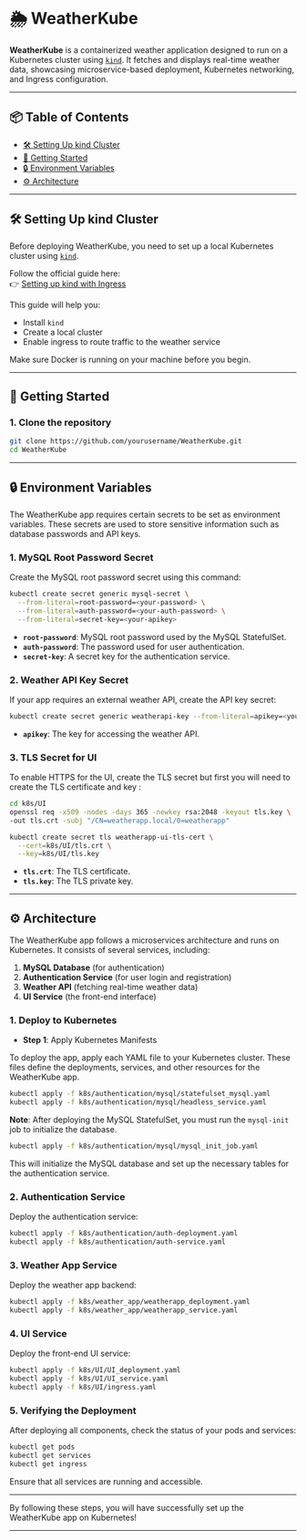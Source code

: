 # 🌦️ WeatherKube

**WeatherKube** is a containerized weather application designed to run on a Kubernetes cluster using [`kind`](https://kind.sigs.k8s.io/). It fetches and displays real-time weather data, showcasing microservice-based deployment, Kubernetes networking, and Ingress configuration.

---

## 📦 Table of Contents

- [🛠️ Setting Up kind Cluster](#️-setting-up-kind-cluster)
- [🚀 Getting Started](#-getting-started)
- [🔒 Environment Variables](#-environment-variables)
- [⚙️ Architecture](#️-architecture)

---

## 🛠️ Setting Up kind Cluster

Before deploying WeatherKube, you need to set up a local Kubernetes cluster using [`kind`](https://kind.sigs.k8s.io/).

Follow the official guide here:  
👉 [Setting up kind with Ingress](https://kind.sigs.k8s.io/docs/user/ingress/)

This guide will help you:
- Install `kind`
- Create a local cluster
- Enable ingress to route traffic to the weather service

Make sure Docker is running on your machine before you begin.

---

## 🚀 Getting Started

### 1. Clone the repository

```bash
git clone https://github.com/yourusername/WeatherKube.git
cd WeatherKube
```

---

## 🔒 Environment Variables

The WeatherKube app requires certain secrets to be set as environment variables. These secrets are used to store sensitive information such as database passwords and API keys.

### 1. MySQL Root Password Secret

Create the MySQL root password secret using this command:

```bash
kubectl create secret generic mysql-secret \
  --from-literal=root-password=<your-password> \
  --from-literal=auth-password=<your-auth-password> \
  --from-literal=secret-key=<your-apikey>
```

- **`root-password`**: MySQL root password used by the MySQL StatefulSet.
- **`auth-password`**: The password used for user authentication.
- **`secret-key`**: A secret key for the authentication service.

### 2. Weather API Key Secret

If your app requires an external weather API, create the API key secret:

```bash
kubectl create secret generic weatherapi-key --from-literal=apikey=<your-apikey>
```

- **`apikey`**: The key for accessing the weather API.

### 3. TLS Secret for UI

To enable HTTPS for the UI, create the TLS secret but first you will need to create the TLS certificate and key :

```bash
cd k8s/UI
openssl req -x509 -nodes -days 365 -newkey rsa:2048 -keyout tls.key \
-out tls.crt -subj "/CN=weatherapp.local/0=weatherapp"
```
```bash
kubectl create secret tls weatherapp-ui-tls-cert \
  --cert=k8s/UI/tls.crt \
  --key=k8s/UI/tls.key
```

- **`tls.crt`**: The TLS certificate.
- **`tls.key`**: The TLS private key.

---

## ⚙️ Architecture

The WeatherKube app follows a microservices architecture and runs on Kubernetes. It consists of several services, including:

1. **MySQL Database** (for authentication)
2. **Authentication Service** (for user login and registration)
3. **Weather API** (fetching real-time weather data)
4. **UI Service** (the front-end interface)

### 1. Deploy to Kubernetes

- **Step 1**: Apply Kubernetes Manifests

To deploy the app, apply each YAML file to your Kubernetes cluster. These files define the deployments, services, and other resources for the WeatherKube app.

```bash
kubectl apply -f k8s/authentication/mysql/statefulset_mysql.yaml
kubectl apply -f k8s/authentication/mysql/headless_service.yaml
```

**Note**: After deploying the MySQL StatefulSet, you must run the `mysql-init` job to initialize the database.

```bash
kubectl apply -f k8s/authentication/mysql/mysql_init_job.yaml
```

This will initialize the MySQL database and set up the necessary tables for the authentication service.

### 2. Authentication Service

Deploy the authentication service:

```bash
kubectl apply -f k8s/authentication/auth-deployment.yaml
kubectl apply -f k8s/authentication/auth-service.yaml
```

### 3. Weather App Service

Deploy the weather app backend:

```bash
kubectl apply -f k8s/weather_app/weatherapp_deployment.yaml
kubectl apply -f k8s/weather_app/weatherapp_service.yaml
```

### 4. UI Service

Deploy the front-end UI service:

```bash
kubectl apply -f k8s/UI/UI_deployment.yaml
kubectl apply -f k8s/UI/UI_service.yaml
kubectl apply -f k8s/UI/ingress.yaml
```

### 5. Verifying the Deployment

After deploying all components, check the status of your pods and services:

```bash
kubectl get pods
kubectl get services
kubectl get ingress
```

Ensure that all services are running and accessible.

---

By following these steps, you will have successfully set up the WeatherKube app on Kubernetes!

---